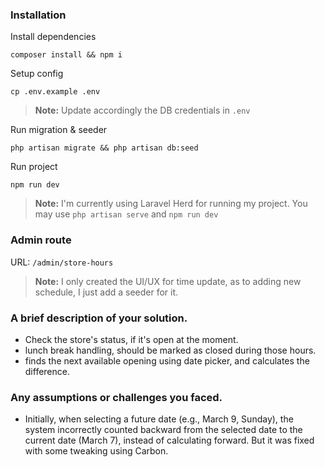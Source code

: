 ### Installation

Install dependencies

```shell
composer install && npm i
```

Setup config
```shell
cp .env.example .env
```
> **Note:** Update accordingly the DB credentials in `.env`

Run migration & seeder

```shell
php artisan migrate && php artisan db:seed
```

Run project

```shell
npm run dev
```

> **Note:** I'm currently using Laravel Herd for running my project. You may use ```php artisan serve```
> and ```npm run dev```

### Admin route
URL: `/admin/store-hours`
> **Note:** I only created the UI/UX for time update, as to adding new schedule, I just add a seeder for it.

### A brief description of your solution.

- Check the store's status, if it's open at the moment.
- lunch break handling, should be marked as closed during those hours.
- finds the next available opening using date picker, and calculates the difference.

### Any assumptions or challenges you faced.

- Initially, when selecting a future date (e.g., March 9, Sunday), the system incorrectly counted backward from the
  selected date to the current date (March 7), instead of calculating forward. But it was fixed with some tweaking using Carbon.
